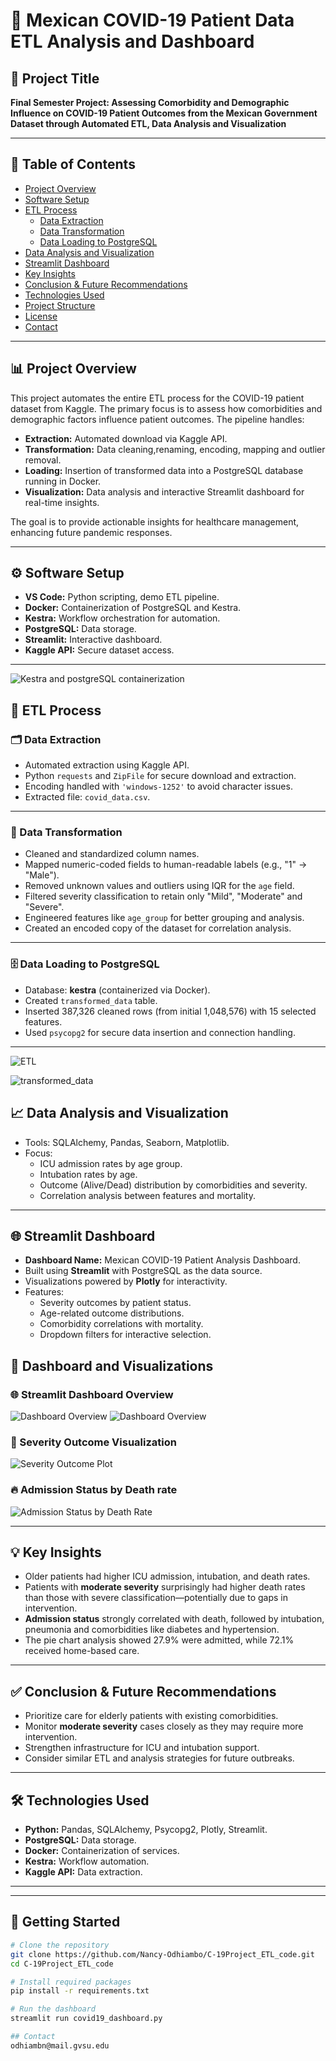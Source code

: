 # 🦠 Mexican COVID-19 Patient Data ETL Analysis and Dashboard

## 📌 Project Title  
**Final Semester Project: Assessing Comorbidity and Demographic Influence on COVID-19 Patient Outcomes from the Mexican Government Dataset through Automated ETL, Data Analysis and Visualization**

---

## 📂 Table of Contents
- [Project Overview](#project-overview)
- [Software Setup](#software-setup)
- [ETL Process](#etl-process)
  - [Data Extraction](#data-extraction)
  - [Data Transformation](#data-transformation)
  - [Data Loading to PostgreSQL](#data-loading-to-postgresql)
- [Data Analysis and Visualization](#data-analysis-and-visualization)
- [Streamlit Dashboard](#streamlit-dashboard)
- [Key Insights](#key-insights)
- [Conclusion & Future Recommendations](#conclusion--future-recommendations)
- [Technologies Used](#technologies-used)
- [Project Structure](#project-structure)
- [License](#license)
- [Contact](#contact)

---

## 📊 Project Overview
This project automates the entire ETL process for the COVID-19 patient dataset from Kaggle. The primary focus is to assess how comorbidities and demographic factors influence patient outcomes. The pipeline handles:
- **Extraction:** Automated download via Kaggle API.
- **Transformation:** Data cleaning,renaming, encoding, mapping and outlier removal.
- **Loading:** Insertion of transformed data into a PostgreSQL database running in Docker.
- **Visualization:** Data analysis and interactive Streamlit dashboard for real-time insights.

The goal is to provide actionable insights for healthcare management, enhancing future pandemic responses.

---

## ⚙️ Software Setup
- **VS Code:** Python scripting, demo ETL pipeline.
- **Docker:** Containerization of PostgreSQL and Kestra.
- **Kestra:** Workflow orchestration for automation.
- **PostgreSQL:** Data storage.
- **Streamlit:** Interactive dashboard.
- **Kaggle API:** Secure dataset access.

---

![Kestra and postgreSQL containerization](images/containerization.png)

## 🔄 ETL Process

### 🗂️ Data Extraction
- Automated extraction using Kaggle API.
- Python `requests` and `ZipFile` for secure download and extraction.
- Encoding handled with `'windows-1252'` to avoid character issues.
- Extracted file: `covid_data.csv`.

---

### 🧹 Data Transformation
- Cleaned and standardized column names.
- Mapped numeric-coded fields to human-readable labels (e.g., "1" → "Male").
- Removed unknown values and outliers using IQR for the `age` field.
- Filtered severity classification to retain only "Mild", "Moderate" and "Severe".
- Engineered features like `age_group` for better grouping and analysis.
- Created an encoded copy of the dataset for correlation analysis.

---

### 🗄️ Data Loading to PostgreSQL
- Database: **kestra** (containerized via Docker).
- Created `transformed_data` table.
- Inserted 387,326 cleaned rows (from initial 1,048,576) with 15 selected features.
- Used `psycopg2` for secure data insertion and connection handling.

---

![ETL](images/etl.png)

![transformed_data](images/transformed_data.png)

## 📈 Data Analysis and Visualization
- Tools: SQLAlchemy, Pandas, Seaborn, Matplotlib.
- Focus:
  - ICU admission rates by age group.
  - Intubation rates by age.
  - Outcome (Alive/Dead) distribution by comorbidities and severity.
  - Correlation analysis between features and mortality.
  
---

## 🌐 Streamlit Dashboard
- **Dashboard Name:** Mexican COVID-19 Patient Analysis Dashboard.
- Built using **Streamlit** with PostgreSQL as the data source.
- Visualizations powered by **Plotly** for interactivity.
- Features:
  - Severity outcomes by patient status.
  - Age-related outcome distributions.
  - Comorbidity correlations with mortality.
  - Dropdown filters for interactive selection.

## 📸 Dashboard and Visualizations

### 🌐 Streamlit Dashboard Overview

![Dashboard Overview](images/dashboard2.png)
![Dashboard Overview](images/dashboard1.png)

### 🧪 Severity Outcome Visualization
![Severity Outcome Plot](images/severity_outcome.png)

### 🔥 Admission Status by Death rate
![Admission Status by Death Rate](images/admission_status_by_deathrate.png)

---

## 💡 Key Insights
- Older patients had higher ICU admission, intubation, and death rates.
- Patients with **moderate severity** surprisingly had higher death rates than those with severe classification—potentially due to gaps in intervention.
- **Admission status** strongly correlated with death, followed by intubation, pneumonia and comorbidities like diabetes and hypertension.
- The pie chart analysis showed 27.9% were admitted, while 72.1% received home-based care.

---

## ✅ Conclusion & Future Recommendations
- Prioritize care for elderly patients with existing comorbidities.
- Monitor **moderate severity** cases closely as they may require more intervention.
- Strengthen infrastructure for ICU and intubation support.
- Consider similar ETL and analysis strategies for future outbreaks.

---

## 🛠️ Technologies Used
- **Python:** Pandas, SQLAlchemy, Psycopg2, Plotly, Streamlit.
- **PostgreSQL:** Data storage.
- **Docker:** Containerization of services.
- **Kestra:** Workflow automation.
- **Kaggle API:** Data extraction.

---
---
## 🚀 Getting Started

```bash
# Clone the repository
git clone https://github.com/Nancy-Odhiambo/C-19Project_ETL_code.git
cd C-19Project_ETL_code

# Install required packages
pip install -r requirements.txt

# Run the dashboard
streamlit run covid19_dashboard.py

## Contact
odhiambn@mail.gvsu.edu
